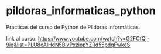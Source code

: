 # pildoras_informaticas_python
Practicas del curso de Python de Píldoras Informáticas.

link al curso: https://www.youtube.com/watch?v=G2FCfQj-9ig&list=PLU8oAlHdN5BlvPxziopYZRd55pdqFwkeS
